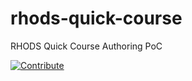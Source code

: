 # rhods-quick-course
RHODS Quick Course Authoring PoC

[![Contribute](https://www.eclipse.org/che/contribute.svg)](https://devspaces.apps.sandbox-m3.1530.p1.openshiftapps.com/#https://github.com/rsriniva/rhods-quick-course)
